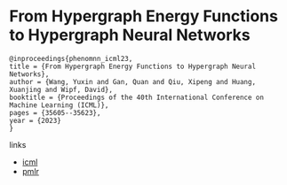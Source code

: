 # From Hypergraph Energy Functions to Hypergraph Neural Networks

```
@inproceedings{phenomnn_icml23,
title = {From Hypergraph Energy Functions to Hypergraph Neural Networks},
author = {Wang, Yuxin and Gan, Quan and Qiu, Xipeng and Huang, Xuanjing and Wipf, David},
booktitle = {Proceedings of the 40th International Conference on Machine Learning (ICML)},
pages = {35605--35623},
year = {2023}
}
```

links
- [icml](https://icml.cc/Conferences/2023/Schedule?showEvent=25106)
- [pmlr](https://proceedings.mlr.press/v202/wang23d.html)
